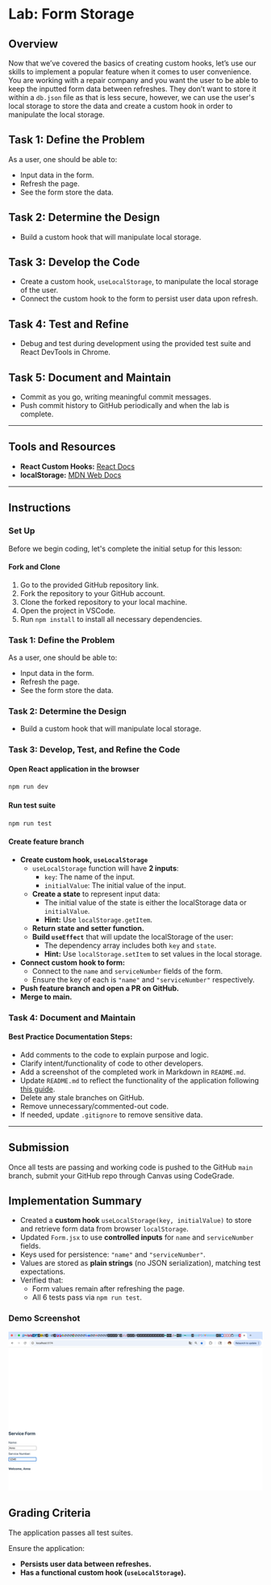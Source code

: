 # Lab: Form Storage

## Overview  
Now that we’ve covered the basics of creating custom hooks, let’s use our skills to implement a popular feature when it comes to user convenience. You are working with a repair company and you want the user to be able to keep the inputted form data between refreshes. They don’t want to store it within a `db.json` file as that is less secure, however, we can use the user's local storage to store the data and create a custom hook in order to manipulate the local storage.

## Task 1: Define the Problem  
As a user, one should be able to:
- Input data in the form.
- Refresh the page.
- See the form store the data.

## Task 2: Determine the Design  
- Build a custom hook that will manipulate local storage.

## Task 3: Develop the Code  
- Create a custom hook, `useLocalStorage`, to manipulate the local storage of the user.
- Connect the custom hook to the form to persist user data upon refresh.

## Task 4: Test and Refine  
- Debug and test during development using the provided test suite and React DevTools in Chrome.

## Task 5: Document and Maintain  
- Commit as you go, writing meaningful commit messages.
- Push commit history to GitHub periodically and when the lab is complete.

---

## Tools and Resources  
- **React Custom Hooks:** [React Docs](https://react.dev/learn/reusing-logic-with-custom-hooks)  
- **localStorage:** [MDN Web Docs](https://developer.mozilla.org/en-US/docs/Web/API/Window/localStorage)  

---

## Instructions  

### Set Up  
Before we begin coding, let's complete the initial setup for this lesson:

#### Fork and Clone  
1. Go to the provided GitHub repository link.
2. Fork the repository to your GitHub account.
3. Clone the forked repository to your local machine.
4. Open the project in VSCode.
5. Run `npm install` to install all necessary dependencies.

### Task 1: Define the Problem  
As a user, one should be able to:
- Input data in the form.
- Refresh the page.
- See the form store the data.

### Task 2: Determine the Design  
- Build a custom hook that will manipulate local storage.

### Task 3: Develop, Test, and Refine the Code  

#### Open React application in the browser  
```sh
npm run dev
```

#### Run test suite  
```sh
npm run test
```

#### Create feature branch  
- **Create custom hook, `useLocalStorage`**
  - `useLocalStorage` function will have **2 inputs**:
    - `key`: The name of the input.
    - `initialValue`: The initial value of the input.
  - **Create a state** to represent input data:
    - The initial value of the state is either the localStorage data or `initialValue`.
    - **Hint:** Use `localStorage.getItem`.
  - **Return state and setter function.**
  - **Build `useEffect`** that will update the localStorage of the user:
    - The dependency array includes both `key` and `state`.
    - **Hint:** Use `localStorage.setItem` to set values in the local storage.
- **Connect custom hook to form:**
  - Connect to the `name` and `serviceNumber` fields of the form.
  - Ensure the key of each is `"name"` and `"serviceNumber"` respectively.
- **Push feature branch and open a PR on GitHub.**
- **Merge to main.**

### Task 4: Document and Maintain  

#### Best Practice Documentation Steps:
- Add comments to the code to explain purpose and logic.
- Clarify intent/functionality of code to other developers.
- Add a screenshot of the completed work in Markdown in `README.md`.
- Update `README.md` to reflect the functionality of the application following [this guide](https://makeareadme.com).
- Delete any stale branches on GitHub.
- Remove unnecessary/commented-out code.
- If needed, update `.gitignore` to remove sensitive data.

---

## Submission  
Once all tests are passing and working code is pushed to the GitHub `main` branch, submit your GitHub repo through Canvas using CodeGrade.

## Implementation Summary

- Created a **custom hook** `useLocalStorage(key, initialValue)` to store and retrieve form data from browser `localStorage`.
- Updated `Form.jsx` to use **controlled inputs** for `name` and `serviceNumber` fields.
- Keys used for persistence: `"name"` and `"serviceNumber"`.
- Values are stored as **plain strings** (no JSON serialization), matching test expectations.
- Verified that:
  - Form values remain after refreshing the page.
  - All 6 tests pass via `npm run test`.

### Demo Screenshot

![Form persists values](screenshot.png)

## Grading Criteria  
The application passes all test suites.

Ensure the application:
- **Persists user data between refreshes.**
- **Has a functional custom hook (`useLocalStorage`).**
